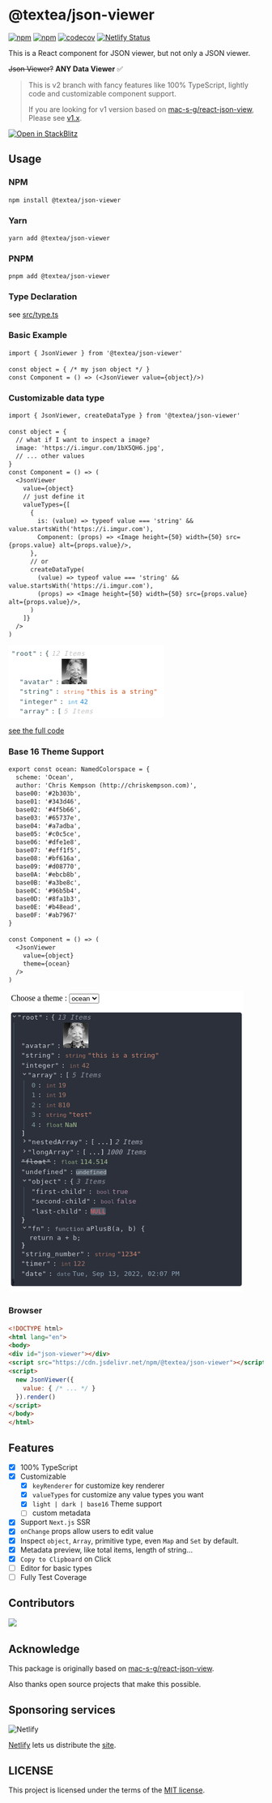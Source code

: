 # @textea/json-viewer

[![npm](https://img.shields.io/npm/v/@textea/json-viewer)](https://www.npmjs.com/package/@textea/json-viewer)
[![npm](https://img.shields.io/npm/l/@textea/json-viewer)](https://github.com/TexteaInc/json-viewer/blob/main/LICENSE)
[![codecov](https://codecov.io/gh/TexteaInc/json-viewer/branch/main/graph/badge.svg?token=r32mzVhrRl)](https://codecov.io/gh/TexteaInc/json-viewer)
[![Netlify Status](https://api.netlify.com/api/v1/badges/4fab3ed5-7084-449d-9fc9-12df09108301/deploy-status)](https://viewer.textea.io)

This is a React component for JSON viewer, but not only a JSON viewer.

~~Json Viewer?~~
**ANY Data Viewer** ✅

> This is v2 branch with fancy features like 100% TypeScript, lightly code and customizable component support.
>
> If you are looking for v1 version based on [mac-s-g/react-json-view](https://github.com/mac-s-g/react-json-view),
> Please see [v1.x](https://github.com/TexteaInc/json-viewer/tree/v1.x).

[![Open in StackBlitz](https://developer.stackblitz.com/img/open_in_stackblitz.svg)](https://stackblitz.com/edit/textea-json-viewer-v2?file=pages%2Findex.js)

## Usage

### NPM
```shell
npm install @textea/json-viewer
```
### Yarn
```shell
yarn add @textea/json-viewer
```
### PNPM
```shell
pnpm add @textea/json-viewer
```

### Type Declaration

see [src/type.ts](src/type.ts)

### Basic Example

```tsx
import { JsonViewer } from '@textea/json-viewer'

const object = { /* my json object */ }
const Component = () => (<JsonViewer value={object}/>)
```

### Customizable data type

```tsx
import { JsonViewer, createDataType } from '@textea/json-viewer'

const object = {
  // what if I want to inspect a image?
  image: 'https://i.imgur.com/1bX5QH6.jpg',
  // ... other values
}
const Component = () => (
  <JsonViewer
    value={object}
    // just define it
    valueTypes={[
      {
        is: (value) => typeof value === 'string' && value.startsWith('https://i.imgur.com'),
        Component: (props) => <Image height={50} width={50} src={props.value} alt={props.value}/>,
      },
      // or
      createDataType(
        (value) => typeof value === 'string' && value.startsWith('https://i.imgur.com'),
        (props) => <Image height={50} width={50} src={props.value} alt={props.value}/>,
      )
    ]}
  />
)
```

![Avatar Preview](public/avatar-preview.png)

[see the full code](examples/basic/pages/index.tsx)

### Base 16 Theme Support

```tsx
export const ocean: NamedColorspace = {
  scheme: 'Ocean',
  author: 'Chris Kempson (http://chriskempson.com)',
  base00: '#2b303b',
  base01: '#343d46',
  base02: '#4f5b66',
  base03: '#65737e',
  base04: '#a7adba',
  base05: '#c0c5ce',
  base06: '#dfe1e8',
  base07: '#eff1f5',
  base08: '#bf616a',
  base09: '#d08770',
  base0A: '#ebcb8b',
  base0B: '#a3be8c',
  base0C: '#96b5b4',
  base0D: '#8fa1b3',
  base0E: '#b48ead',
  base0F: '#ab7967'
}

const Component = () => (
  <JsonViewer
    value={object}
    theme={ocean}
  />
)
```

![Ocean Theme Preview](public/ocean-theme.png)

### Browser

```html
<!DOCTYPE html>
<html lang="en">
<body>
<div id="json-viewer"></div>
<script src="https://cdn.jsdelivr.net/npm/@textea/json-viewer"></script>
<script>
  new JsonViewer({
    value: { /* ... */ }
  }).render()
</script>
</body>
</html>
```

## Features

- [X] 100% TypeScript
- [X] Customizable
    - [X] `keyRenderer` for customize key renderer
    - [X] `valueTypes` for customize any value types you want
    - [X] `light | dark | base16` Theme support
    - [ ] custom metadata
- [X] Support `Next.js` SSR
- [X] `onChange` props allow users to edit value
- [X] Inspect `object`, `Array`, primitive type, even `Map` and `Set` by default.
- [X] Metadata preview, like total items, length of string...
- [X] `Copy to Clipboard` on Click
- [ ] Editor for basic types
- [ ] Fully Test Coverage

## Contributors

<a href="https://github.com/TexteaInc/json-viewer/graphs/contributors"><img src="https://opencollective.com/json-viewer/contributors.svg?width=890&button=false" /></a>

## Acknowledge

This package is originally based on [mac-s-g/react-json-view](https://github.com/mac-s-g/react-json-view).

Also thanks open source projects that make this possible.

## Sponsoring services

![Netlify](https://www.netlify.com/v3/img/components/full-logo-light.svg)

[Netlify](https://www.netlify.com/) lets us distribute the [site](https://viewer.textea.io).

## LICENSE

This project is licensed under the terms of the [MIT license](LICENSE).
